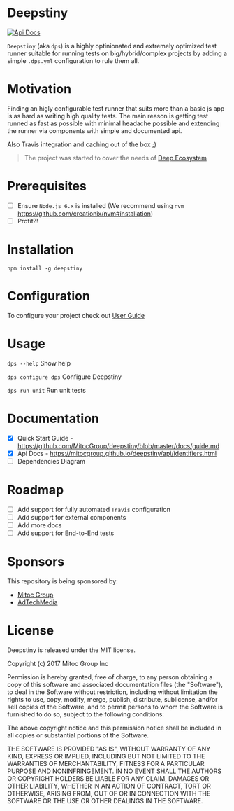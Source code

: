 # Deepstiny

[![Api Docs](https://mitocgroup.github.io/deepstiny/api/badge.svg)](https://mitocgroup.github.io/deepstiny/api/)

`Deepstiny` (aka `dps`) is a highly optinionated and extremely optimized test runner
suitable for running tests on big/hybrid/complex projects by adding a simple `.dps.yml`
configuration to rule them all.

# Motivation

Finding an higly configurable test runner that suits more than a basic js app
is as hard as writing high quality tests. The main reason is getting test runned as fast as possible
with minimal headache possible and extending the runner via components with simple and documented api.

Also Travis integration and caching out of the box ;)

> The project was started to cover the needs of [Deep Ecosystem](https://github.com/MitocGroup/deep-framework)

# Prerequisites

- [ ] Ensure `Node.js 6.x` is installed (We recommend using `nvm` https://github.com/creationix/nvm#installation)
- [ ] Profit?!

# Installation

`npm install -g deepstiny`

# Configuration

To configure your project check out [User Guide](https://github.com/MitocGroup/deepstiny/blob/master/docs/guide.md#configure-repository)

# Usage

`dps --help` Show help

`dps configure dps` Configure Deepstiny

`dps run unit` Run unit tests

# Documentation

- [x] Quick Start Guide - https://github.com/MitocGroup/deepstiny/blob/master/docs/guide.md
- [x] Api Docs - https://mitocgroup.github.io/deepstiny/api/identifiers.html
- [ ] Dependencies Diagram

# Roadmap

- [ ] Add support for fully automated `Travis` configuration 
- [ ] Add support for external components
- [ ] Add more docs
- [ ] Add support for End-to-End tests

# Sponsors

This repository is being sponsored by:

- [Mitoc Group](https://www.mitocgroup.com)
- [AdTechMedia](https://www.adtechmedia.io)

# License

Deepstiny is released under the MIT license.

Copyright (c) 2017 Mitoc Group Inc

Permission is hereby granted, free of charge, to any person obtaining a copy
of this software and associated documentation files (the "Software"), to deal
in the Software without restriction, including without limitation the rights
to use, copy, modify, merge, publish, distribute, sublicense, and/or sell
copies of the Software, and to permit persons to whom the Software is
furnished to do so, subject to the following conditions:

The above copyright notice and this permission notice shall be included in all
copies or substantial portions of the Software.

THE SOFTWARE IS PROVIDED "AS IS", WITHOUT WARRANTY OF ANY KIND, EXPRESS OR
IMPLIED, INCLUDING BUT NOT LIMITED TO THE WARRANTIES OF MERCHANTABILITY,
FITNESS FOR A PARTICULAR PURPOSE AND NONINFRINGEMENT. IN NO EVENT SHALL THE
AUTHORS OR COPYRIGHT HOLDERS BE LIABLE FOR ANY CLAIM, DAMAGES OR OTHER
LIABILITY, WHETHER IN AN ACTION OF CONTRACT, TORT OR OTHERWISE, ARISING FROM,
OUT OF OR IN CONNECTION WITH THE SOFTWARE OR THE USE OR OTHER DEALINGS IN THE
SOFTWARE.

